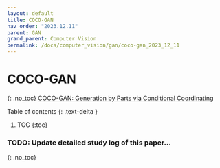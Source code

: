 ```yaml
---
layout: default
title: COCO-GAN
nav_order: "2023.12.11"
parent: GAN
grand_parent: Computer Vision
permalink: /docs/computer_vision/gan/coco-gan_2023_12_11
---
```


# **COCO-GAN**
{: .no_toc}
[COCO-GAN: Generation by Parts via Conditional Coordinating](hhttps://arxiv.org/abs/1904.00284)

Table of contents
{: .text-delta }
1. TOC
{:toc}

### **TODO**: Update detailed study log of this paper...
{: .no_toc}